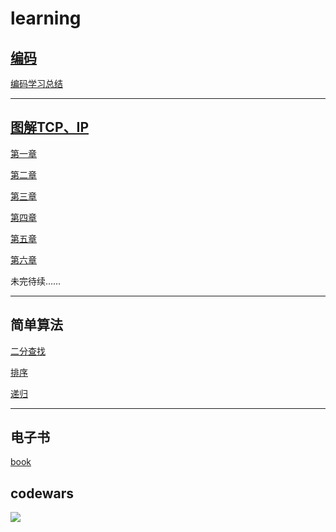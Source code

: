 # learning
## [编码](https://github.com/luanguang/articles/blob/master/book/%E7%BC%96%E7%A0%81.pdf)

[编码学习总结](https://github.com/luanguang/articles/blob/master/%E7%BC%96%E7%A0%81/%E5%AD%A6%E4%B9%A0%E6%80%BB%E7%BB%93.md)

---

## [图解TCP、IP](https://github.com/luanguang/articles/blob/master/book/%E5%9B%BE%E8%A7%A3TCP%20IP(%E7%AC%AC5%E7%89%88).pdf)

[第一章](https://github.com/luanguang/articles/blob/master/%E5%9B%BE%E8%A7%A3TCP%E3%80%81IP/%E7%AC%AC%E4%B8%80%E7%AB%A0.md) 


[第二章](https://github.com/luanguang/articles/blob/master/%E5%9B%BE%E8%A7%A3TCP%E3%80%81IP/%E7%AC%AC%E4%BA%8C%E7%AB%A0.md) 

[第三章](https://github.com/luanguang/articles/blob/master/%E5%9B%BE%E8%A7%A3TCP%E3%80%81IP/%E7%AC%AC%E4%B8%89%E7%AB%A0.md)

[第四章](https://github.com/luanguang/articles/blob/master/%E5%9B%BE%E8%A7%A3TCP%E3%80%81IP/%E7%AC%AC%E5%9B%9B%E7%AB%A0.md)

[第五章](https://github.com/luanguang/articles/blob/master/%E5%9B%BE%E8%A7%A3TCP%E3%80%81IP/%E7%AC%AC%E4%BA%94%E7%AB%A0.md)

[第六章](https://github.com/luanguang/articles/blob/master/%E5%9B%BE%E8%A7%A3TCP%E3%80%81IP/%E7%AC%AC%E5%85%AD%E7%AB%A0.md)

未完待续……

---

## 简单算法

[二分查找](https://github.com/luanguang/articles/tree/master/%E7%AE%97%E6%B3%95/%E4%BA%8C%E5%88%86%E6%9F%A5%E6%89%BE)

[排序](https://github.com/luanguang/articles/tree/master/%E7%AE%97%E6%B3%95/%E6%8E%92%E5%BA%8F)

[递归](https://github.com/luanguang/articles/tree/master/%E7%AE%97%E6%B3%95/%E9%80%92%E5%BD%92)

---
## 电子书

[book](https://github.com/luanguang/articles/tree/master/book)

## codewars

![](https://github.com/luanguang/articles/blob/master/images/codewars.png)

